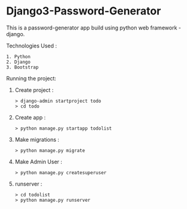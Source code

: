 # Django3-Password-Generator
This is a password-generator app build using python web framework - django.

Technologies Used : 

    1. Python
    2. Django
    3. Bootstrap
    
Running the project:

1. Create project :

       > django-admin startproject todo
       > cd todo

2. Create app :
    
       > python manage.py startapp todolist

3. Make migrations :
    
       > python manage.py migrate
    
    
3. Make Admin User :

       > python manage.py createsuperuser
    
3. runserver :

       > cd todolist 
       > python manage.py runserver  

